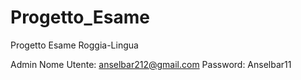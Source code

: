 # Progetto_Esame
Progetto Esame Roggia-Lingua

Admin
Nome Utente: anselbar212@gmail.com
Password: Anselbar11

